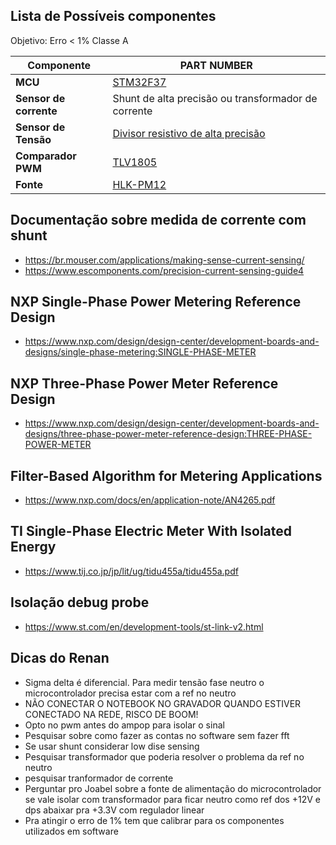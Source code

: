 ## Lista de Possíveis componentes

Objetivo: Erro < 1% Classe A

| Componente             | PART NUMBER                                   |
|------------------------|-----------------------------------------------|
| **MCU**                | [STM32F37](https://br.mouser.com/datasheet/2/389/stm32f373cc-1851083.pdf)|
| **Sensor de corrente** | Shunt de alta precisão ou transformador de corrente|
| **Sensor de Tensão**   | [Divisor resistivo de alta precisão](https://br.mouser.com/datasheet/2/385/sei_css_cssh-3077671.pdf) |
| **Comparador PWM**     | [TLV1805](https://www.ti.com/lit/ds/symlink/tlv1805-q1.pdf?ts=1729874561037&ref_url=https%253A%252F%252Fbr.mouser.com%252F) |
| **Fonte**              | [HLK-PM12](https://nettigo.eu/attachments/503) | 


## Documentação sobre medida de corrente com shunt 
- https://br.mouser.com/applications/making-sense-current-sensing/
- https://www.escomponents.com/precision-current-sensing-guide4

## NXP Single-Phase Power Metering Reference Design
- https://www.nxp.com/design/design-center/development-boards-and-designs/single-phase-metering:SINGLE-PHASE-METER
  
## NXP Three-Phase Power Meter Reference Design
- https://www.nxp.com/design/design-center/development-boards-and-designs/three-phase-power-meter-reference-design:THREE-PHASE-POWER-METER

## Filter-Based Algorithm for Metering Applications
- https://www.nxp.com/docs/en/application-note/AN4265.pdf

## TI Single-Phase Electric Meter With Isolated Energy
- https://www.tij.co.jp/jp/lit/ug/tidu455a/tidu455a.pdf

## Isolação debug probe
- https://www.st.com/en/development-tools/st-link-v2.html

## Dicas do Renan
- Sigma delta é diferencial. Para medir tensão fase neutro o microcontrolador precisa estar com a ref no neutro
- NÃO CONECTAR O NOTEBOOK NO GRAVADOR QUANDO ESTIVER CONECTADO NA REDE, RISCO DE BOOM!
- Opto no pwm antes do ampop para isolar o sinal
- Pesquisar sobre como fazer as contas no software sem fazer fft
- Se usar shunt considerar low dise sensing
- Pesquisar transformador que poderia resolver o problema da ref no neutro
- pesquisar tranformador de corrente
- Perguntar pro Joabel sobre a fonte de alimentação do microcontrolador se vale isolar com transformador para ficar neutro como ref dos +12V e dps abaixar pra +3.3V com regulador linear
- Pra atingir o erro de 1% tem que calibrar para os componentes utilizados em software
